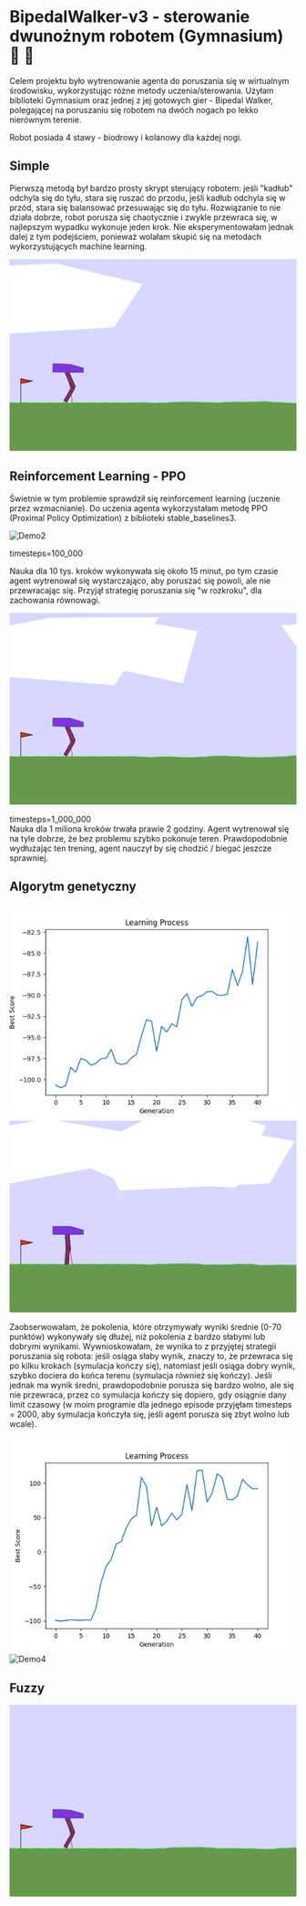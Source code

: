# BipedalWalker-v3 - sterowanie dwunożnym robotem (Gymnasium) :running: :robot:
Celem projektu było wytrenowanie agenta do poruszania się w wirtualnym środowisku, wykorzystując różne metody uczenia/sterowania.
Użyłam biblioteki Gymnasium oraz jednej z jej gotowych gier - Bipedal Walker, polegającej na poruszaniu się robotem na dwóch nogach po lekko nierównym terenie.

Robot posiada 4 stawy - biodrowy i kolanowy dla każdej nogi.

## Simple
Pierwszą metodą był bardzo prosty skrypt sterujący robotem: jeśli "kadłub" odchyla się do tyłu, stara się ruszać do przodu, jeśli kadłub odchyla się w przód, stara się balansować przesuwając się do tyłu. Rozwiązanie to nie działa dobrze, robot porusza się chaotycznie i zwykle przewraca się, w najlepszym wypadku wykonuje jeden krok. Nie eksperymentowałam jednak dalej z tym podejściem, ponieważ wolałam skupić się na metodach wykorzystujących machine learning.

![Demo1](/images/bipedal_simple.gif)

## Reinforcement Learning - PPO
Świetnie w tym problemie sprawdził się reinforcement learning (uczenie przez wzmacnianie). Do uczenia agenta wykorzystałam metodę PPO (Proximal Policy Optimization) z biblioteki stable_baselines3.

![Demo2](/images/bipedal_PPO_v1.gif)

timesteps=100_000

Nauka dla 10 tys. kroków wykonywała się około 15 minut, po tym czasie agent wytrenował się wystarczająco, aby poruszać się powoli, ale nie przewracając się. Przyjął strategię poruszania się "w rozkroku", dla zachowania równowagi.

![Demo3](/images/bipedal_PPO_v2.gif)

timesteps=1_000_000\
Nauka dla 1 miliona kroków trwała prawie 2 godziny. Agent wytrenował się na tyle dobrze, że bez problemu szybko pokonuje teren. Prawdopodobnie wydłużając ten trening, agent nauczył by się chodzić / biegać jeszcze sprawniej.

## Algorytm genetyczny
![Demo4](/images/learning_process_GA.png)
![Demo4](/images/best_agent_performance.gif)

Zaobserwowałam, że pokolenia, które otrzymywały wyniki średnie (0-70 punktów) wykonywały się dłużej, niż pokolenia z bardzo słabymi lub dobrymi wynikami. Wywnioskowałam, że wynika to z przyjętej strategii poruszania się robota: jeśli osiąga słaby wynik, znaczy to, że przewraca się po kilku krokach (symulacja kończy się), natomiast jeśli osiąga dobry wynik, szybko dociera do końca terenu (symulacja również się kończy). Jeśli jednak ma wynik średni, prawdopodobnie porusza się bardzo wolno, ale się nie przewraca, przez co symulacja kończy się dopiero, gdy osiągnie dany limit czasowy (w moim programie dla jednego episode przyjęłam timesteps = 2000, aby symulacja kończyła się, jeśli agent porusza się zbyt wolno lub wcale).

![Demo4](/images/learning_process_GA_2.png)
![Demo4](/images/new_best_agent_performance.gif)

## Fuzzy
![Demo3](/images/bipedal_fuzzy.gif)